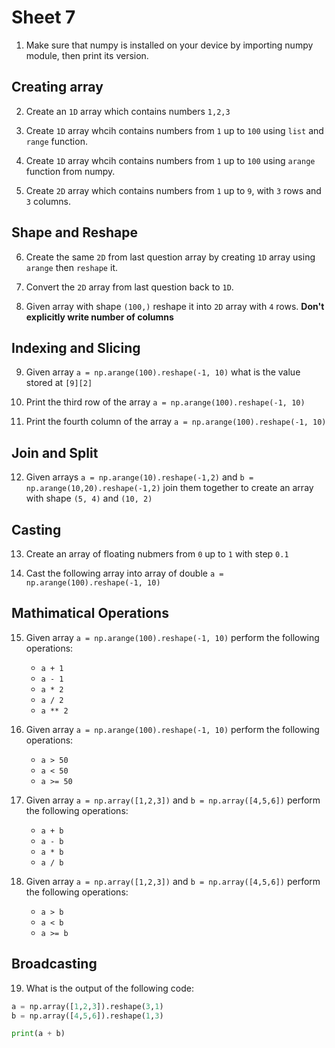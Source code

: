 # Sheet 7

1. Make sure that numpy is installed on your device by importing numpy module, then print its version.

## Creating array

2. Create an `1D` array which contains numbers `1,2,3`

3. Create `1D` array whcih contains numbers from `1` up to `100` using `list` and `range` function.

4. Create `1D` array whcih contains numbers from `1` up to `100` using `arange` function from numpy.

5. Create `2D` array which contains numbers from `1` up to `9`, with `3` rows and `3` columns.

## Shape and Reshape

6. Create the same `2D` from last question array by creating `1D` array using `arange` then `reshape` it.

7. Convert the `2D` array from last question back to `1D`.

8. Given array with shape `(100,)` reshape it into `2D` array with `4` rows. **Don't explicitly write number of columns**

## Indexing and Slicing

9. Given array `a = np.arange(100).reshape(-1, 10)` what is the value stored at `[9][2]`

10. Print the third row of the array `a = np.arange(100).reshape(-1, 10)`

11. Print the fourth column of the array `a = np.arange(100).reshape(-1, 10)`

## Join and Split

12. Given arrays `a = np.arange(10).reshape(-1,2)` and `b = np.arange(10,20).reshape(-1,2)` join them together to create an array with shape `(5, 4)` and `(10, 2)`

## Casting

13. Create an array of floating nubmers from `0` up to `1` with step `0.1`

14. Cast the following array into array of double `a = np.arange(100).reshape(-1, 10)`

## Mathimatical Operations

15. Given array `a = np.arange(100).reshape(-1, 10)` perform the following operations:
    - `a + 1`
    - `a - 1`
    - `a * 2`
    - `a / 2`
    - `a ** 2`

16. Given array `a = np.arange(100).reshape(-1, 10)` perform the following operations:
    - `a > 50`
    - `a < 50`
    - `a >= 50`

17. Given array `a = np.array([1,2,3])` and `b = np.array([4,5,6])` perform the following operations:
    - `a + b`
    - `a - b`
    - `a * b`
    - `a / b`

18. Given array `a = np.array([1,2,3])` and `b = np.array([4,5,6])` perform the following operations:
    - `a > b`
    - `a < b`
    - `a >= b`

## Broadcasting

19. What is the output of the following code:

```python
a = np.array([1,2,3]).reshape(3,1)
b = np.array([4,5,6]).reshape(1,3)

print(a + b)
```

